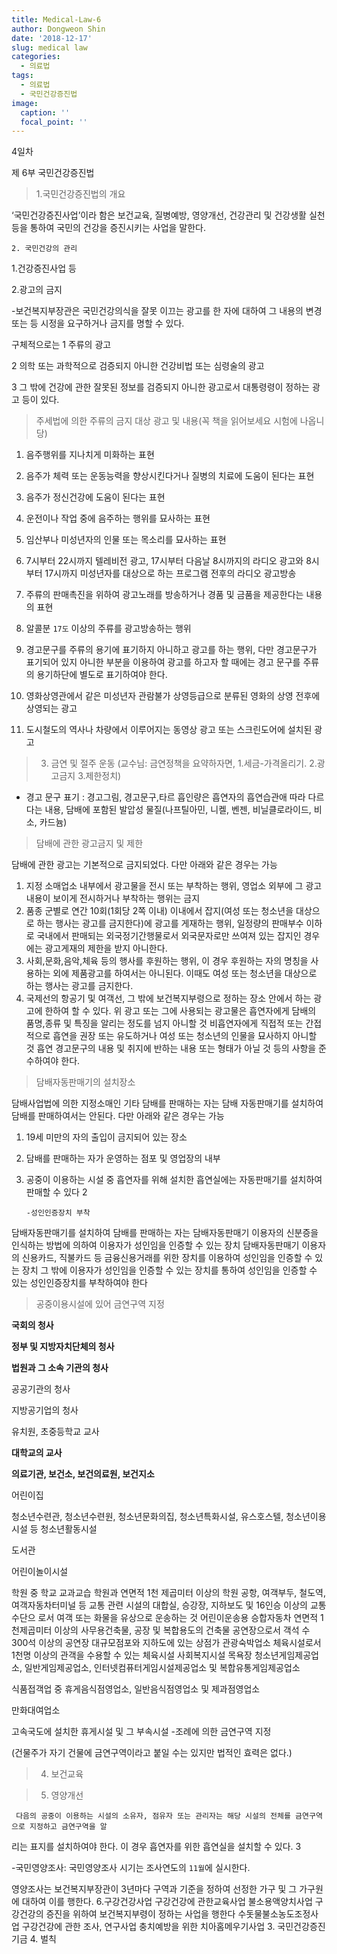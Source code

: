 ```yaml
---
title: Medical-Law-6
author: Dongweon Shin
date: '2018-12-17'
slug: medical law
categories:
  - 의료법
tags:
  - 의료법
  - 국민건강증진법
image:
  caption: ''
  focal_point: ''
---
```


4일차

제 6부 국민건강증진법

> 1.국민건강증진법의 개요

‘국민건강증진사업’이라 함은 보건교육, 질병예방, 영양개선, 건강관리 및 건강생활 실천 등을 통하여 국민의 건강을 증진시키는 사업을 말한다.

>
    2. 국민건강의 관리

1.건강증진사업 등

2.광고의 금지

-보건복지부장관은 국민건강의식을 잘못 이끄는 광고를 한 자에 대하여 그 내용의 변경 또는 등 시정을 요구하거나 금지를 명할 수 있다.

구체적으로는
1 주류의 광고

2 의학 또는 과학적으로 검증되지 아니한 건강비법 또는 심령술의 광고

3 그 밖에 건강에 관한 잘못된 정보를 검증되지 아니한 광고로서 대통령령이 정하는 광고 등이 있다.

> 주세법에 의한 주류의 금지 대상 광고 및 내용(꼭 책을 읽어보세요 시험에 나옵니당)

1. 음주행위를 지나치게 미화하는 표현

2. 음주가 체력 또는 운동능력을 향상시킨다거나 질병의 치료에 도움이 된다는 표현

3. 음주가 정신건강에 도움이 된다는 표현

4. 운전이나 작업 중에 음주하는 행위를 묘사하는 표현

5. 임산부나 미성년자의 인물 또는 목소리를 묘사하는 표현

6. 7시부터 22시까지 텔레비전 광고, 17시부터 다음날 8시까지의 라디오 광고와 8시부터 17시까지 미성년자를 대상으로 하는 프로그램 전후의 라디오 광고방송

7. 주류의 판매촉진을 위하여 광고노래를 방송하거나 경품 및 금품을 제공한다는 내용의 표현

8. 알콜분 `17도` 이상의 주류를 광고방송하는 행위

9. 경고문구를 주류의 용기에 표기하지 아니하고 광고를 하는 행위, 다만 경고문구가 표기되어 있지 아니한 부분을 이용하여 광고를 하고자 할 때에는 경고 문구를 주류의 용기하단에 별도로 표기하여야 한다.

10. 영화상영관에서 같은 미성년자 관람불가 상영등급으로 분류된 영화의 상영 전후에 상영되는 광고

11. 도시철도의 역사나 차량에서 이루어지는 동영상 광고 또는 스크린도어에 설치된 광고


> 3. 금연 및 절주 운동 (교수님: 금연정책을 요약하자면, 1.세금-가격올리기. 2.광고금지 3.제한정치)


- 경고 문구 표기 : 경고그림, 경고문구,타르 흡인량은 흡연자의 흡연습관애 따라 다르다는 내용, 담배에 포함된 발압성 물질(나프틸아민, 니켈, 벤젠, 비닐클로라이드, 비소, 카드늄)

> 담배에 관한 광고금지 및 제한

담배에 관한 광고는 기본적으로 금지되었다. 다만 아래와 같은 경우는 가능

1. 지정 소매업소 내부에서 광고물을 전시 또는 부착하는 행위, 영업소 외부에 그 광고내용이 보이게 전시하거나 부착하는 행위는 금지
2. 품종 군별로 연간 10회(1회당 2쪽 이내) 이내에서 잡지(여성 또는 청소년을 대상으로 하는 행사는 광고를 금지한다)에 광고를 게재하는 행위, 일정량의 판매부수 이하로 국내에서 판매되는 외국정기간행물로서 외국문자로만 쓰여져 있는 잡지인 경우에는 광고게재의 제한을 받지 아니한다.
3. 사회,문화,음악,체육 등의 행사를 후원하는 행위, 이 경우 후원하는 자의 명칭을 사용하는 외에 제품광고를 하여서는 아니된다. 이때도 여성 또는 청소년을 대상으로 하는 행사는 광고를 금지한다.
4. 국제선의 항공기 및 여객선, 그 밖에 보건복지부령으로 정하는 장소 안에서 하는 광고에 한하여 할 수 있다.
위 광고 또는 그에 사용되는 광고물은
흡연자에게 담배의 품명,종류 및 특징을 알리는 정도를 넘지 아니할 것
비흡연자에게 직접적 또는 간접적으로 흡연을 권장 또는 유도하거나 여성 또는 청소년의 인물을 묘사하지 아니할 것 흡연 경고문구의 내용 및 취지에 반하는 내용 또는 형태가 아닐 것 등의 사항을 준수하여야 한다.

> 담배자동판매기의 설치장소

담배사업법에 의한 지정소매인 기타 담배를 판매하는 자는 담배 자동판매기를 설치하여 담배를 판매하여서는 안된다. 다만 아래와 같은 경우는 가능
1. 19세 미만의 자의 출입이 금지되어 있는 장소
2. 담배를 판매하는 자가 운영하는 점포 및 영업장의 내부
3. 공중이 이용하는 시설 중 흡연자를 위해 설치한 흡연실에는 자동판매기를 설치하여 판매할 수 있다
          2

       -성인인증장치 부착
담배자동판매기를 설치하여 담배를 판매하는 자는
담배자동판매기 이용자의 신분증을 인식하는 방법에 의하여 이용자가 성인임을 인증할 수 있는 장치
담배자동판매기 이용자의 신용카드, 직불카드 등 금융신용거래를 위한 장치를 이용하여 성인임을 인증할 수 있는 장치 그 밖에 이용자가 성인임을 인증할 수 있는 장치를 통하여 성인임을 인증할 수 있는 성인인증장치를 부착하여야 한다

> 공중이용시설에 있어 금연구역 지정

**국회의 청사**

**정부 및 지방자치단체의 청사**

**법원과 그 소속 기관의 청사**

공공기관의 청사

지방공기업의 청사

유치원, 초중등학교 교사

**대학교의 교사**

**의료기관, 보건소, 보건의료원, 보건지소**

어린이집

청소년수련관, 청소년수련원, 청소년문화의집, 청소년특화시설, 유스호스텔, 
청소년이용시설 등 청소년활동시설

도서관

어린이놀이시설

학원 중 학교 교과교습 학원과 연면적 1천 제곱미터 이상의 학원
공항, 여객부두, 철도역, 여객자동차터미널 등 교통 관련 시설의 대합실, 승강장, 지하보도 및 16인승 이상의 교통수단으 로서 여객 또는 화물을 유상으로 운송하는 것
어린이운송용 승합자동차
연면적 1천제곱미터 이상의 사무용건축물, 공장 및 복합용도의 건축물
공연장으로서 객석 수 300석 이상의 공연장
대규모점포와 지하도에 있는 상점가
관광숙박업소
체육시설로서 1천명 이상의 관객을 수용할 수 있는 체육시설
사회복지시설
목욕장
청소년게임제공업소, 일반게임제공업소, 인터넷컴퓨터게임시설제공업소 및 복합유통게임제공업소

식품접객업 중 휴게음식점영업소, 일반음식점영업소 및 제과점영업소

만화대여업소

고속국도에 설치한 휴게시설 및 그 부속시설
-조례에 의한 금연구역 지정

(건물주가 자기 건물에 금연구역이라고 붙일 수는 있지만 법적인 효력은 없다.)


> 4. 보건교육

> 5. 영양개선

     다음의 공중이 이용하는 시설의 소유자, 점유자 또는 관리자는 해당 시설의 전체를 금연구역으로 지정하고 금연구역을 알
  리는 표지를 설치하여야 한다. 이 경우 흡연자를 위한 흡연실을 설치할 수 있다.
                             3
 

-국민영양조사: 국민영양조사 시기는 조사연도의 `11월`에 실시한다.

영양조사는 보건복지부장관이 3년마다 구역과 기준을 정하여 선정한 가구 및 그 가구원에 대하여 이를 행한다.
  6.구강건강사업
구강건강에 관한교육사업
불소용액양치사업 구강건강의 증진을 위하여 보건복지부령이 정하는 사업을 행한다
수돗물불소농도조정사업 구강건강에 관한 조사, 연구사업 충치예방을 위한 치아홈메우기사업
        3. 국민건강증진기금
4. 벌칙
